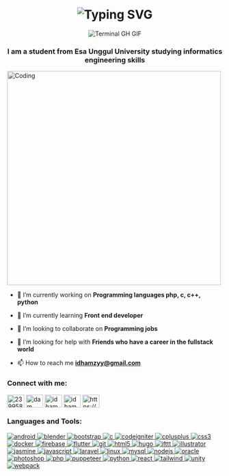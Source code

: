 <div align="center" class="animated-header">
    <h1>
        <img src="https://readme-typing-svg.herokuapp.com?font=Jetbrains+mono&size=40&duration=3000&color=33FF33&center=true&vCenter=true&width=435&lines=Hey..+I'm+Idham+💗+Candini;This+is..;..my+Github+Idhamzy22;" alt="Typing SVG"/>
    </h1>
    <p>
        <img src="termina-gh.gif" alt="Terminal GH GIF" />
    </p>
</div>

<h3 align="center">I am a student from Esa Unggul University studying informatics engineering skills</h3>
<img align="center" alt="Coding" width="500" src="https://user-images.githubusercontent.com/74038190/212750147-854a394f-fee9-4080-9770-78a4b7ece53f.gif">

- 🔭 I’m currently working on **Programming languages ​​php, c, c++, python**

- 🌱 I’m currently learning **Front end developer**

- 👯 I’m looking to collaborate on **Programming jobs**

- 🤝 I’m looking for help with **Friends who have a career in the fullstack world**

- 📫 How to reach me **idhamzyy@gmail.com**

<h3 align="left">Connect with me:</h3>
<p align="left">
    <a href="https://stackoverflow.com/users/23995899" target="blank"><img align="center" src="https://raw.githubusercontent.com/rahuldkjain/github-profile-readme-generator/master/src/images/icons/Social/stack-overflow.svg" alt="23995899" height="30" width="40" /></a>
    <a href="https://fb.com/dam rins" target="blank"><img align="center" src="https://raw.githubusercontent.com/rahuldkjain/github-profile-readme-generator/master/src/images/icons/Social/facebook.svg" alt="dam rins" height="30" width="40" /></a>
    <a href="https://instagram.com/idhammzy_" target="blank"><img align="center" src="https://raw.githubusercontent.com/rahuldkjain/github-profile-readme-generator/master/src/images/icons/Social/instagram.svg" alt="idhammzy_" height="30" width="40" /></a>
    <a href="https://www.youtube.com/c/idhamzys" target="blank"><img align="center" src="https://raw.githubusercontent.com/rahuldkjain/github-profile-readme-generator/master/src/images/icons/Social/youtube.svg" alt="idhamzys" height="30" width="40" /></a>
    <a href="https://discord.gg/https://discord.com/invite/AZPgeHFq" target="blank"><img align="center" src="https://raw.githubusercontent.com/rahuldkjain/github-profile-readme-generator/master/src/images/icons/Social/discord.svg" alt="https://discord.com/invite/AZPgeHFq" height="30" width="40" /></a>
</p>

<h3 align="left">Languages and Tools:</h3>
<p align="left"> 
    <a href="https://developer.android.com" target="_blank" rel="noreferrer">
        <img src="https://img.shields.io/badge/Android-3DDC84?style=for-the-badge&logo=android&logoColor=white" alt="android" />
    </a> 
    <a href="https://www.blender.org/" target="_blank" rel="noreferrer">
        <img src="https://img.shields.io/badge/Blender-F5792A?style=for-the-badge&logo=blender&logoColor=white" alt="blender" />
    </a> 
    <a href="https://getbootstrap.com" target="_blank" rel="noreferrer">
        <img src="https://img.shields.io/badge/Bootstrap-563D7C?style=for-the-badge&logo=bootstrap&logoColor=white" alt="bootstrap" />
    </a> 
    <a href="https://www.cprogramming.com/" target="_blank" rel="noreferrer">
        <img src="https://img.shields.io/badge/C-A8B9CC?style=for-the-badge&logo=c&logoColor=white" alt="c" />
    </a> 
    <a href="https://codeigniter.com" target="_blank" rel="noreferrer">
        <img src="https://img.shields.io/badge/CodeIgniter-EF4223?style=for-the-badge&logo=codeigniter&logoColor=white" alt="codeigniter" />
    </a> 
    <a href="https://www.w3schools.com/cpp/" target="_blank" rel="noreferrer">
        <img src="https://img.shields.io/badge/C++-00599C?style=for-the-badge&logo=cplusplus&logoColor=white" alt="cplusplus" />
    </a> 
    <a href="https://www.w3schools.com/css/" target="_blank" rel="noreferrer">
        <img src="https://img.shields.io/badge/CSS3-1572B6?style=for-the-badge&logo=css3&logoColor=white" alt="css3" />
    </a> 
    <a href="https://www.docker.com/" target="_blank" rel="noreferrer">
        <img src="https://img.shields.io/badge/Docker-2496ED?style=for-the-badge&logo=docker&logoColor=white" alt="docker" />
    </a> 
    <a href="https://firebase.google.com/" target="_blank" rel="noreferrer">
        <img src="https://img.shields.io/badge/Firebase-FFCA28?style=for-the-badge&logo=firebase&logoColor=white" alt="firebase" />
    </a> 
    <a href="https://flutter.dev" target="_blank" rel="noreferrer">
        <img src="https://img.shields.io/badge/Flutter-02569B?style=for-the-badge&logo=flutter&logoColor=white" alt="flutter" />
    </a> 
    <a href="https://git-scm.com/" target="_blank" rel="noreferrer">
        <img src="https://img.shields.io/badge/Git-F05032?style=for-the-badge&logo=git&logoColor=white" alt="git" />
    </a> 
    <a href="https://www.w3.org/html/" target="_blank" rel="noreferrer">
        <img src="https://img.shields.io/badge/HTML5-E34F26?style=for-the-badge&logo=html5&logoColor=white" alt="html5" />
    </a> 
    <a href="https://gohugo.io/" target="_blank" rel="noreferrer">
        <img src="https://img.shields.io/badge/Hugo-FF4088?style=for-the-badge&logo=hugo&logoColor=white" alt="hugo" />
    </a> 
    <a href="https://ifttt.com/" target="_blank" rel="noreferrer">
        <img src="https://img.shields.io/badge/IFTTT-000000?style=for-the-badge&logo=ifttt&logoColor=white" alt="ifttt" />
    </a> 
    <a href="https://www.adobe.com/in/products/illustrator.html" target="_blank" rel="noreferrer">
        <img src="https://img.shields.io/badge/Adobe_Illustrator-FF9A00?style=for-the-badge&logo=adobeillustrator&logoColor=white" alt="illustrator" />
    </a> 
    <a href="https://jasmine.github.io/" target="_blank" rel="noreferrer">
        <img src="https://img.shields.io/badge/Jasmine-8A4182?style=for-the-badge&logo=jasmine&logoColor=white" alt="jasmine" />
    </a> 
    <a href="https://developer.mozilla.org/en-US/docs/Web/JavaScript" target="_blank" rel="noreferrer">
        <img src="https://img.shields.io/badge/JavaScript-F7DF1E?style=for-the-badge&logo=javascript&logoColor=black" alt="javascript" />
    </a> 
    <a href="https://laravel.com/" target="_blank" rel="noreferrer">
        <img src="https://img.shields.io/badge/Laravel-FF2D20?style=for-the-badge&logo=laravel&logoColor=white" alt="laravel" />
    </a> 
    <a href="https://www.linux.org/" target="_blank" rel="noreferrer">
        <img src="https://img.shields.io/badge/Linux-FCC624?style=for-the-badge&logo=linux&logoColor=black" alt="linux" />
    </a> 
    <a href="https://www.mysql.com/" target="_blank" rel="noreferrer">
        <img src="https://img.shields.io/badge/MySQL-4479A1?style=for-the-badge&logo=mysql&logoColor=white" alt="mysql" />
    </a> 
    <a href="https://nodejs.org" target="_blank" rel="noreferrer">
        <img src="https://img.shields.io/badge/Node.js-339933?style=for-the-badge&logo=nodedotjs&logoColor=white" alt="nodejs" />
    </a> 
    <a href="https://www.oracle.com/" target="_blank" rel="noreferrer">
        <img src="https://img.shields.io/badge/Oracle-F80000?style=for-the-badge&logo=oracle&logoColor=black" alt="oracle" />
    </a> 
    <a href="https://www.photoshop.com/en" target="_blank" rel="noreferrer">
        <img src="https://img.shields.io/badge/Adobe_Photoshop-31A8FF?style=for-the-badge&logo=adobephotoshop&logoColor=white" alt="photoshop" />
    </a> 
    <a href="https://www.php.net" target="_blank" rel="noreferrer">
        <img src="https://img.shields.io/badge/PHP-777BB4?style=for-the-badge&logo=php&logoColor=white" alt="php" />
    </a> 
    <a href="https://github.com/puppeteer/puppeteer" target="_blank" rel="noreferrer">
        <img src="https://img.shields.io/badge/Puppeteer-40B5A4?style=for-the-badge&logo=puppeteer&logoColor=white" alt="puppeteer" />
    </a> 
    <a href="https://www.python.org" target="_blank" rel="noreferrer">
        <img src="https://img.shields.io/badge/Python-3776AB?style=for-the-badge&logo=python&logoColor=white" alt="python" />
    </a> 
    <a href="https://reactjs.org/" target="_blank" rel="noreferrer">
        <img src="https://img.shields.io/badge/React-61DAFB?style=for-the-badge&logo=react&logoColor=black" alt="react" />
    </a> 
    <a href="https://tailwindcss.com/" target="_blank" rel="noreferrer">
        <img src="https://img.shields.io/badge/Tailwind_CSS-38B2AC?style=for-the-badge&logo=tailwindcss&logoColor=white" alt="tailwind" />
    </a> 
    <a href="https://unity.com/" target="_blank" rel="noreferrer">
        <img src="https://img.shields.io/badge/Unity-000000?style=for-the-badge&logo=unity&logoColor=white" alt="unity" />
    </a> 
    <a href="https://webpack.js.org" target="_blank" rel="noreferrer">
        <img src="https://img.shields.io/badge/Webpack-8DD6F9?style=for-the-badge&logo=webpack&logoColor=black" alt="webpack" />
    </a> 
</p>
